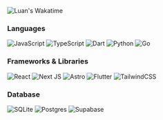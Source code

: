 ![Luan's Wakatime](https://github-readme-stats.vercel.app/api/wakatime?username=hluandev&hide_progress=true&hide_border=true&theme=dark&langs_count=4&hide=Lua,JSON&border_radius=0)
### Languages
![JavaScript](https://img.shields.io/badge/javascript-%23323330.svg?style=for-the-badge&logo=javascript&color=000) ![TypeScript](https://img.shields.io/badge/typescript-%23007ACC.svg?style=for-the-badge&logo=typescript&color=000) ![Dart](https://img.shields.io/badge/dart-%230175C2.svg?style=for-the-badge&logo=dart&color=000) ![Python](https://img.shields.io/badge/python-3670A0?style=for-the-badge&logo=python&color=000) ![Go](https://img.shields.io/badge/go-%2300ADD8.svg?style=for-the-badge&logo=go&color=000)
### Frameworks & Libraries
![React](https://img.shields.io/badge/react-%2320232a.svg?style=for-the-badge&logo=react&color=000) ![Next JS](https://img.shields.io/badge/Next-black?style=for-the-badge&logo=next.js&color=000) ![Astro](https://img.shields.io/badge/astro-%232C2052.svg?style=for-the-badge&logo=astro&color=000) ![Flutter](https://img.shields.io/badge/Flutter-%2302569B.svg?style=for-the-badge&logo=Flutter&color=000) ![TailwindCSS](https://img.shields.io/badge/tailwindcss-%2338B2AC.svg?style=for-the-badge&logo=tailwind-css&color=000)
### Database
![SQLite](https://img.shields.io/badge/sqlite-%2307405e.svg?style=for-the-badge&logo=sqlite&color=000) ![Postgres](https://img.shields.io/badge/postgres-%23316192.svg?style=for-the-badge&logo=postgresql&color=000) ![Supabase](https://img.shields.io/badge/Supabase-3ECF8E?style=for-the-badge&logo=supabase&color=000) 
